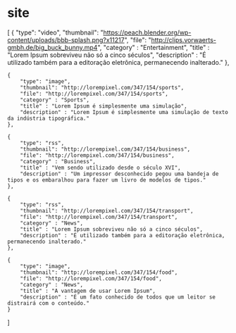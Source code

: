# site

[
    {
        "type": "video",
        "thumbnail": "https://peach.blender.org/wp-content/uploads/bbb-splash.png?x11217",
        "file": "http://clips.vorwaerts-gmbh.de/big_buck_bunny.mp4",
        "category" : "Entertainment",
        "title" : "Lorem Ipsum sobreviveu não só a cinco séculos",
        "description" : "É utilizado também para a editoração eletrônica, permanecendo inalterado."
    },

    {
        "type": "image",
        "thumbnail": "http://lorempixel.com/347/154/sports",
        "file": "http://lorempixel.com/347/154/sports",
        "category" : "Sports",
        "title" : "Lorem Ipsum é simplesmente uma simulação",
        "description" : "Lorem Ipsum é simplesmente uma simulação de texto da indústria tipográfica."
    },

    {
        "type": "rss",
        "thumbnail": "http://lorempixel.com/347/154/business",
        "file": "http://lorempixel.com/347/154/business",
        "category" : "Business",
        "title" : "Vem sendo utilizado desde o século XVI",
        "description" : "Um impressor desconhecido pegou uma bandeja de tipos e os embaralhou para fazer um livro de modelos de tipos."
    },

    {
        "type": "rss",
        "thumbnail": "http://lorempixel.com/347/154/transport",
        "file": "http://lorempixel.com/347/154/transport",
        "category" : "News",
        "title" : "Lorem Ipsum sobreviveu não só a cinco séculos",
        "description" : "É utilizado também para a editoração eletrônica, permanecendo inalterado."
    },

    {
        "type": "image",
        "thumbnail": "http://lorempixel.com/347/154/food",
        "file": "http://lorempixel.com/347/154/food",
        "category" : "News",
        "title" : "A vantagem de usar Lorem Ipsum",
        "description" : "É um fato conhecido de todos que um leitor se distrairá com o conteúdo."
    }
]
